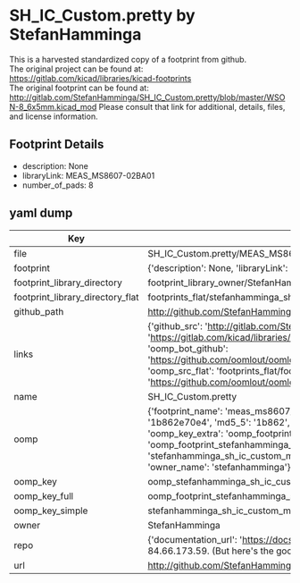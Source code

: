 # SH_IC_Custom.pretty by StefanHamminga  
This is a harvested standardized copy of a footprint from github.  
The original project can be found at:  
https://gitlab.com/kicad/libraries/kicad-footprints  
The original footprint can be found at:
http://gitlab.com/StefanHamminga/SH_IC_Custom.pretty/blob/master/WSON-8_6x5mm.kicad_mod
Please consult that link for additional, details, files, and license information.  
## Footprint Details
* description: None  
* libraryLink: MEAS_MS8607-02BA01  
* number_of_pads: 8  
## yaml dump  
| Key | Value |  
| --- | --- |  
| file | SH_IC_Custom.pretty/MEAS_MS8607-02BA01.kicad_mod |  
| footprint | {'description': None, 'libraryLink': 'MEAS_MS8607-02BA01', 'number_of_pads': 8} |  
| footprint_library_directory | footprint_library_owner/StefanHamminga_SH_IC_Custom.pretty |  
| footprint_library_directory_flat | footprints_flat/stefanhamminga_sh_ic_custom_meas_ms8607_02ba01/working |  
| github_path | http://github.com/StefanHamminga/SH_IC_Custom.pretty/blob/master/MEAS_MS8607-02BA01.kicad_mod |  
| links | {'github_src': 'http://gitlab.com/StefanHamminga/SH_IC_Custom.pretty/blob/master/WSON-8_6x5mm.kicad_mod', 'github_src_repo': 'https://gitlab.com/kicad/libraries/kicad-footprints', 'oomp_bot': 'footprints/stefanhamminga_sh_ic_custom_meas_ms8607_02ba01/working', 'oomp_bot_github': 'https://github.com/oomlout/oomlout_oomp_footprint_bot/tree/main/footprints/stefanhamminga_sh_ic_custom_meas_ms8607_02ba01/working', 'oomp_src_flat': 'footprints_flat/footprints_flat/stefanhamminga_sh_ic_custom_meas_ms8607_02ba01/working', 'oomp_src_flat_github': 'https://github.com/oomlout/oomlout_oomp_footprint_src/tree/main/footprints_flat/stefanhamminga_sh_ic_custom_meas_ms8607_02ba01/working'} |  
| name | SH_IC_Custom.pretty |  
| oomp | {'footprint_name': 'meas_ms8607_02ba01', 'library_name': 'sh_ic_custom', 'md5': '1b862e70e4b45805156fce1be29ca951', 'md5_10': '1b862e70e4', 'md5_5': '1b862', 'md5_6': '1b862e', 'oomp_key': 'oomp_stefanhamminga_sh_ic_custom_meas_ms8607_02ba01', 'oomp_key_extra': 'oomp_footprint_stefanhamminga_sh_ic_custom_meas_ms8607_02ba01', 'oomp_key_full': 'oomp_footprint_stefanhamminga_sh_ic_custom_meas_ms8607_02ba01_1b862e', 'oomp_key_simple': 'stefanhamminga_sh_ic_custom_meas_ms8607_02ba01', 'original_filename': 'SH_IC_Custom.pretty/MEAS_MS8607-02BA01.kicad_mod', 'owner_name': 'stefanhamminga'} |  
| oomp_key | oomp_stefanhamminga_sh_ic_custom_meas_ms8607_02ba01 |  
| oomp_key_full | oomp_footprint_stefanhamminga_sh_ic_custom_meas_ms8607_02ba01 |  
| oomp_key_simple | stefanhamminga_sh_ic_custom_meas_ms8607_02ba01 |  
| owner | StefanHamminga |  
| repo | {'documentation_url': 'https://docs.github.com/rest/overview/resources-in-the-rest-api#rate-limiting', 'message': "API rate limit exceeded for 84.66.173.59. (But here's the good news: Authenticated requests get a higher rate limit. Check out the documentation for more details.)"} |  
| url | http://github.com/StefanHamminga/SH_IC_Custom.pretty |  

